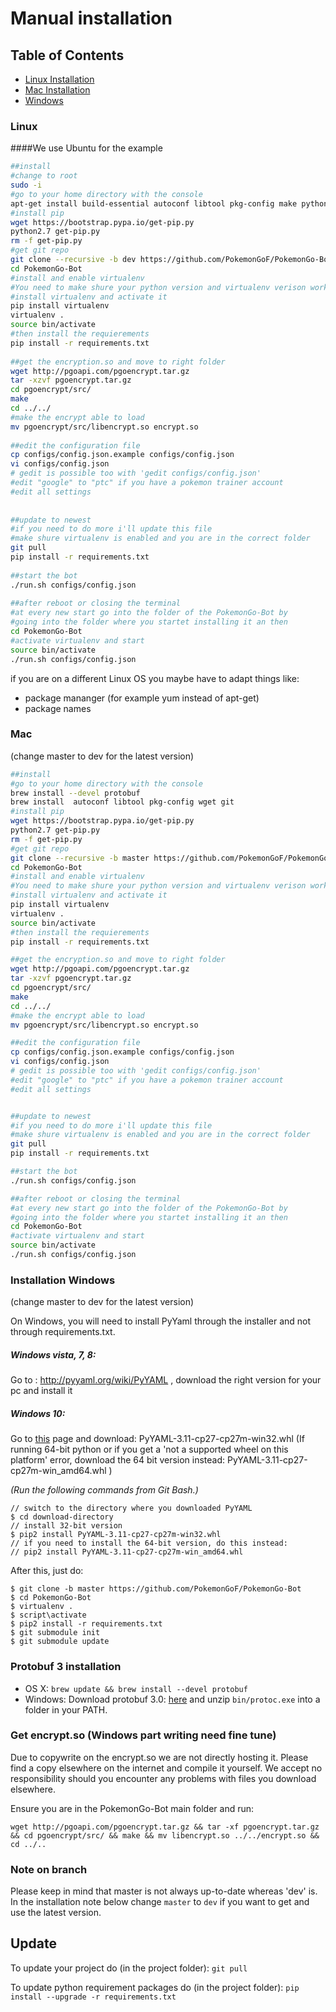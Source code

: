 # Manual installation

## Table of Contents
- [Linux Installation](#linux)
- [Mac Installation](#mac)
- [Windows](#windows)

### Linux
####We use Ubuntu for the example
```bash
##install
#change to root
sudo -i
#go to your home directory with the console
apt-get install build-essential autoconf libtool pkg-config make python-dev python-protobuf python2.7 wget git
#install pip
wget https://bootstrap.pypa.io/get-pip.py
python2.7 get-pip.py
rm -f get-pip.py
#get git repo
git clone --recursive -b dev https://github.com/PokemonGoF/PokemonGo-Bot  
cd PokemonGo-Bot
#install and enable virtualenv
#You need to make shure your python version and virtualenv verison work together
#install virtualenv and activate it
pip install virtualenv
virtualenv .
source bin/activate
#then install the requierements
pip install -r requirements.txt
 
##get the encryption.so and move to right folder
wget http://pgoapi.com/pgoencrypt.tar.gz
tar -xzvf pgoencrypt.tar.gz
cd pgoencrypt/src/
make
cd ../../
#make the encrypt able to load
mv pgoencrypt/src/libencrypt.so encrypt.so
 
##edit the configuration file
cp configs/config.json.example configs/config.json
vi configs/config.json
# gedit is possible too with 'gedit configs/config.json'
#edit "google" to "ptc" if you have a pokemon trainer account
#edit all settings
 
 
##update to newest
#if you need to do more i'll update this file
#make shure virtualenv is enabled and you are in the correct folder
git pull
pip install -r requirements.txt
 
##start the bot
./run.sh configs/config.json
 
##after reboot or closing the terminal
#at every new start go into the folder of the PokemonGo-Bot by
#going into the folder where you startet installing it an then
cd PokemonGo-Bot
#activate virtualenv and start
source bin/activate
./run.sh configs/config.json
```

if you are on a different Linux OS you maybe have to adapt things like:

- package mananger (for example yum instead of apt-get)
- package names


### Mac
(change master to dev for the latest version)

```bash
##install
#go to your home directory with the console
brew install --devel protobuf
brew install  autoconf libtool pkg-config wget git
#install pip
wget https://bootstrap.pypa.io/get-pip.py
python2.7 get-pip.py
rm -f get-pip.py
#get git repo
git clone --recursive -b master https://github.com/PokemonGoF/PokemonGo-Bot  
cd PokemonGo-Bot
#install and enable virtualenv
#You need to make shure your python version and virtualenv verison work together
#install virtualenv and activate it
pip install virtualenv
virtualenv .
source bin/activate
#then install the requierements
pip install -r requirements.txt

##get the encryption.so and move to right folder
wget http://pgoapi.com/pgoencrypt.tar.gz
tar -xzvf pgoencrypt.tar.gz
cd pgoencrypt/src/
make
cd ../../
#make the encrypt able to load
mv pgoencrypt/src/libencrypt.so encrypt.so

##edit the configuration file
cp configs/config.json.example configs/config.json
vi configs/config.json
# gedit is possible too with 'gedit configs/config.json'
#edit "google" to "ptc" if you have a pokemon trainer account
#edit all settings


##update to newest
#if you need to do more i'll update this file
#make shure virtualenv is enabled and you are in the correct folder
git pull
pip install -r requirements.txt

##start the bot
./run.sh configs/config.json

##after reboot or closing the terminal
#at every new start go into the folder of the PokemonGo-Bot by
#going into the folder where you startet installing it an then
cd PokemonGo-Bot
#activate virtualenv and start
source bin/activate
./run.sh configs/config.json
```

### Installation Windows
(change master to dev for the latest version)

On Windows, you will need to install PyYaml through the installer and not through requirements.txt.

##### Windows vista, 7, 8:
Go to : http://pyyaml.org/wiki/PyYAML , download the right version for your pc and install it

##### Windows 10:
Go to [this](http://www.lfd.uci.edu/~gohlke/pythonlibs/#pyyaml) page and download: PyYAML-3.11-cp27-cp27m-win32.whl
(If running 64-bit python or if you get a 'not a supported wheel on this platform' error,
download the 64 bit version instead: PyYAML-3.11-cp27-cp27m-win_amd64.whl )

*(Run the following commands from Git Bash.)*

```
// switch to the directory where you downloaded PyYAML
$ cd download-directory
// install 32-bit version
$ pip2 install PyYAML-3.11-cp27-cp27m-win32.whl
// if you need to install the 64-bit version, do this instead:
// pip2 install PyYAML-3.11-cp27-cp27m-win_amd64.whl
```

After this, just do:

```
$ git clone -b master https://github.com/PokemonGoF/PokemonGo-Bot
$ cd PokemonGo-Bot
$ virtualenv .
$ script\activate
$ pip2 install -r requirements.txt
$ git submodule init
$ git submodule update
```



### Protobuf 3 installation

- OS X:  `brew update && brew install --devel protobuf`
- Windows: Download protobuf 3.0: [here](https://github.com/google/protobuf/releases/download/v3.0.0-beta-4/protoc-3.0.0-beta-4-win32.zip) and unzip `bin/protoc.exe` into a folder in your PATH.

### Get encrypt.so (Windows part writing need fine tune)
Due to copywrite on the encrypt.so we are not directly hosting it. Please find a copy elsewhere on the internet and compile it yourself. We accept no responsibility should you encounter any problems with files you download elsewhere.

Ensure you are in the PokemonGo-Bot main folder and run:

`wget http://pgoapi.com/pgoencrypt.tar.gz && tar -xf pgoencrypt.tar.gz && cd pgoencrypt/src/ && make && mv libencrypt.so ../../encrypt.so && cd ../..`

### Note on branch
Please keep in mind that master is not always up-to-date whereas 'dev' is. In the installation note below change `master` to `dev` if you want to get and use the latest version.

## Update
To update your project do (in the project folder): `git pull`

To update python requirement packages do (in the project folder): `pip install --upgrade -r requirements.txt`

